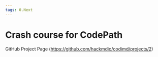 ```yaml
---
tags: 0.Next
---
```

Crash course for CodePath
===


GitHub Project Page (https://github.com/hackmdio/codimd/projects/2)
